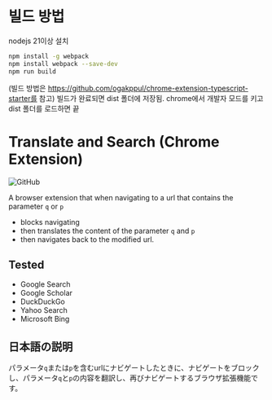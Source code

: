 # 빌드 방법
nodejs 21이상 설치

```bash
npm install -g webpack
npm install webpack --save-dev
npm run build
```
(빌드 방법은 https://github.com/ogakppul/chrome-extension-typescript-starter를 참고) 빌드가 완료되면 dist 폴더에 저장됨. chrome에서 개발자 모드를 키고 dist 폴더를 로드하면 끝



# Translate and Search (Chrome Extension)

![GitHub](https://img.shields.io/github/license/34j/chrome-extension-translate-search)

A browser extension that when navigating to a url that contains the parameter `q` or `p`

- blocks navigating
- then translates the content of the parameter `q` and `p`
- then navigates back to the modified url.

## Tested

- Google Search
- Google Scholar
- DuckDuckGo
- Yahoo Search
- Microsoft Bing

## 日本語の説明

パラメータ`q`または`p`を含むurlにナビゲートしたときに、ナビゲートをブロックし、パラメータ`q`と`p`の内容を翻訳し、再びナビゲートするブラウザ拡張機能です。
